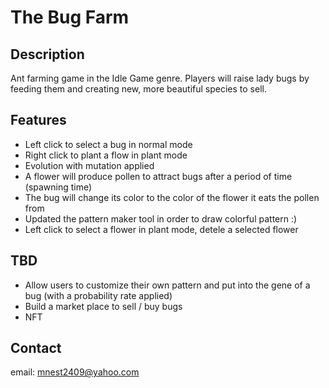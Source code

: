 # The Bug Farm

## Description
Ant farming game in the Idle Game genre. Players will raise lady bugs by feeding them and creating new, more beautiful species to sell.

## Features
- Left click to select a bug in normal mode
- Right click to plant a flow in plant mode
- Evolution with mutation applied
- A flower will produce pollen to attract bugs after a period of time (spawning time)
- The bug will change its color to the color of the flower it eats the pollen from
- Updated the pattern maker tool in order to draw colorful pattern :)
- Left click to select a flower in plant mode, detele a selected flower

## TBD
- Allow users to customize their own pattern and put into the gene of a bug (with a probability rate applied)
- Build a market place to sell / buy bugs
- NFT

## Contact
email: mnest2409@yahoo.com
